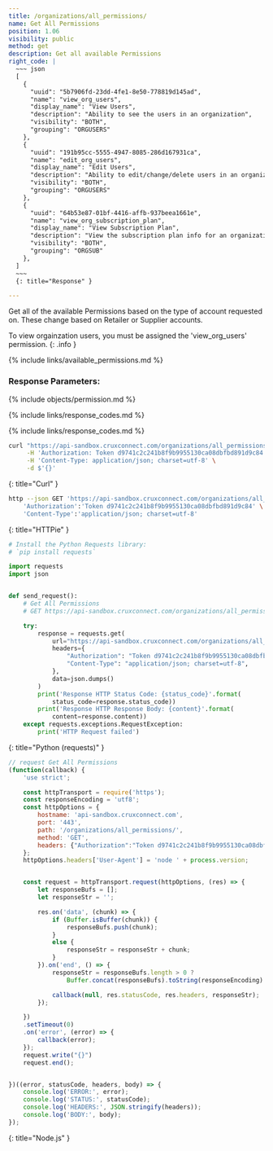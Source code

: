 ```yaml
---
title: /organizations/all_permissions/
name: Get All Permissions
position: 1.06
visibility: public
method: get
description: Get all available Permissions
right_code: |
  ~~~ json
  [
    {
      "uuid": "5b7906fd-23dd-4fe1-8e50-778819d145ad",
      "name": "view_org_users",
      "display_name": "View Users",
      "description": "Ability to see the users in an organization",
      "visibility": "BOTH",
      "grouping": "ORGUSERS"
    },
    {
      "uuid": "191b95cc-5555-4947-8085-286d167931ca",
      "name": "edit_org_users",
      "display_name": "Edit Users",
      "description": "Ability to edit/change/delete users in an organization",
      "visibility": "BOTH",
      "grouping": "ORGUSERS"
    },
    {
      "uuid": "64b53e87-01bf-4416-affb-937beea1661e",
      "name": "view_org_subscription_plan",
      "display_name": "View Subscription Plan",
      "description": "View the subscription plan info for an organization",
      "visibility": "BOTH",
      "grouping": "ORGSUB"
    },
  ]
  ~~~
  {: title="Response" }

---
```

Get all of the available Permissions based on the type of account requested on. These change based on Retailer or Supplier accounts.

To view orgainzation users, you must be assigned the 'view_org_users' permission.
{: .info }

{% include links/available_permissions.md %}

### Response Parameters:

{% include objects/permission.md %}

{% include links/response_codes.md %}

{% include links/response_codes.md %}

~~~ bash
curl "https://api-sandbox.cruxconnect.com/organizations/all_permissions/" \
     -H 'Authorization: Token d9741c2c241b8f9b9955130ca08dbfbd891d9c84' \
     -H 'Content-Type: application/json; charset=utf-8' \
     -d $'{}'

~~~
{: title="Curl" }

~~~ bash
http --json GET 'https://api-sandbox.cruxconnect.com/organizations/all_permissions/' \
    'Authorization':'Token d9741c2c241b8f9b9955130ca08dbfbd891d9c84' \
    'Content-Type':'application/json; charset=utf-8'


~~~
{: title="HTTPie" }

~~~ python
# Install the Python Requests library:
# `pip install requests`

import requests
import json


def send_request():
    # Get All Permissions
    # GET https://api-sandbox.cruxconnect.com/organizations/all_permissions/

    try:
        response = requests.get(
            url="https://api-sandbox.cruxconnect.com/organizations/all_permissions/",
            headers={
                "Authorization": "Token d9741c2c241b8f9b9955130ca08dbfbd891d9c84",
                "Content-Type": "application/json; charset=utf-8",
            },
            data=json.dumps()
        )
        print('Response HTTP Status Code: {status_code}'.format(
            status_code=response.status_code))
        print('Response HTTP Response Body: {content}'.format(
            content=response.content))
    except requests.exceptions.RequestException:
        print('HTTP Request failed')

~~~
{: title="Python (requests)" }

~~~ javascript
// request Get All Permissions
(function(callback) {
    'use strict';

    const httpTransport = require('https');
    const responseEncoding = 'utf8';
    const httpOptions = {
        hostname: 'api-sandbox.cruxconnect.com',
        port: '443',
        path: '/organizations/all_permissions/',
        method: 'GET',
        headers: {"Authorization":"Token d9741c2c241b8f9b9955130ca08dbfbd891d9c84","Content-Type":"application/json; charset=utf-8"}
    };
    httpOptions.headers['User-Agent'] = 'node ' + process.version;


    const request = httpTransport.request(httpOptions, (res) => {
        let responseBufs = [];
        let responseStr = '';

        res.on('data', (chunk) => {
            if (Buffer.isBuffer(chunk)) {
                responseBufs.push(chunk);
            }
            else {
                responseStr = responseStr + chunk;
            }
        }).on('end', () => {
            responseStr = responseBufs.length > 0 ?
                Buffer.concat(responseBufs).toString(responseEncoding) : responseStr;

            callback(null, res.statusCode, res.headers, responseStr);
        });

    })
    .setTimeout(0)
    .on('error', (error) => {
        callback(error);
    });
    request.write("{}")
    request.end();


})((error, statusCode, headers, body) => {
    console.log('ERROR:', error);
    console.log('STATUS:', statusCode);
    console.log('HEADERS:', JSON.stringify(headers));
    console.log('BODY:', body);
});

~~~
{: title="Node.js" }
